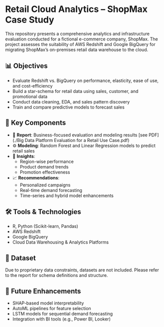 # Retail Cloud Analytics – ShopMax Case Study

This repository presents a comprehensive analytics and infrastructure evaluation conducted for a fictional e-commerce company, ShopMax. The project assesses the suitability of AWS Redshift and Google BigQuery for migrating ShopMax’s on-premises retail data warehouse to the cloud.

## 📊 Objectives
- Evaluate Redshift vs. BigQuery on performance, elasticity, ease of use, and cost-efficiency
- Build a star-schema for retail data using sales, customer, and promotional data
- Conduct data cleaning, EDA, and sales pattern discovery
- Train and compare predictive models to forecast sales

## 🧠 Key Components
- 📑 **Report**: Business-focused evaluation and modeling results [see PDF](./Big Data Platform Evaluation for a Retail Use Case.pdf)
- ⚙️ **Modeling**: Random Forest and Linear Regression models to predict retail sales
- 🧪 **Insights**: 
  - Region-wise performance
  - Product demand trends
  - Promotion effectiveness
- 📈 **Recommendations**:
  - Personalized campaigns
  - Real-time demand forecasting
  - Time-series and hybrid model enhancements

## 🛠️ Tools & Technologies
- R, Python (Scikit-learn, Pandas)
- AWS Redshift
- Google BigQuery
- Cloud Data Warehousing & Analytics Platforms

## 🔐 Dataset
Due to proprietary data constraints, datasets are not included. Please refer to the report for schema definitions and structure.

## 📌 Future Enhancements
- SHAP-based model interpretability
- AutoML pipelines for feature selection
- LSTM models for sequential demand forecasting
- Integration with BI tools (e.g., Power BI, Looker)
